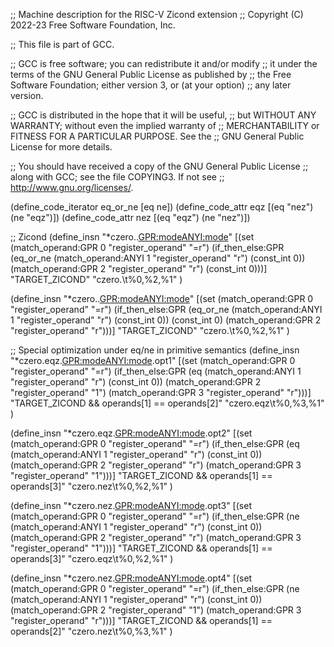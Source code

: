 ;; Machine description for the RISC-V Zicond extension
;; Copyright (C) 2022-23 Free Software Foundation, Inc.

;; This file is part of GCC.

;; GCC is free software; you can redistribute it and/or modify
;; it under the terms of the GNU General Public License as published by
;; the Free Software Foundation; either version 3, or (at your option)
;; any later version.

;; GCC is distributed in the hope that it will be useful,
;; but WITHOUT ANY WARRANTY; without even the implied warranty of
;; MERCHANTABILITY or FITNESS FOR A PARTICULAR PURPOSE.  See the
;; GNU General Public License for more details.

;; You should have received a copy of the GNU General Public License
;; along with GCC; see the file COPYING3.  If not see
;; <http://www.gnu.org/licenses/>.

(define_code_iterator eq_or_ne [eq ne])
(define_code_attr eqz [(eq "nez") (ne "eqz")])
(define_code_attr nez [(eq "eqz") (ne "nez")])

;; Zicond
(define_insn "*czero.<eqz>.<GPR:mode><ANYI:mode>"
  [(set (match_operand:GPR 0 "register_operand"                      "=r")
        (if_then_else:GPR (eq_or_ne (match_operand:ANYI 1 "register_operand" "r")
                                    (const_int 0))
                          (match_operand:GPR 2 "register_operand"    "r")
                          (const_int 0)))]
  "TARGET_ZICOND"
  "czero.<eqz>\t%0,%2,%1"
)

(define_insn "*czero.<nez>.<GPR:mode><ANYI:mode>"
  [(set (match_operand:GPR 0 "register_operand"                     "=r")
        (if_then_else:GPR (eq_or_ne (match_operand:ANYI 1 "register_operand" "r")
                                    (const_int 0))
                          (const_int 0)
                          (match_operand:GPR 2 "register_operand"   "r")))]
  "TARGET_ZICOND"
  "czero.<nez>\t%0,%2,%1"
)

;; Special optimization under eq/ne in primitive semantics
(define_insn "*czero.eqz.<GPR:mode><ANYI:mode>.opt1"
  [(set (match_operand:GPR 0 "register_operand"                   "=r")
        (if_then_else:GPR (eq (match_operand:ANYI 1 "register_operand" "r")
                              (const_int 0))
                          (match_operand:GPR 2 "register_operand" "1")
                          (match_operand:GPR 3 "register_operand" "r")))]
  "TARGET_ZICOND && operands[1] == operands[2]"
  "czero.eqz\t%0,%3,%1"
)

(define_insn "*czero.eqz.<GPR:mode><ANYI:mode>.opt2"
  [(set (match_operand:GPR 0 "register_operand"                   "=r")
        (if_then_else:GPR (eq (match_operand:ANYI 1 "register_operand" "r")
                              (const_int 0))
                          (match_operand:GPR 2 "register_operand" "r")
                          (match_operand:GPR 3 "register_operand" "1")))]
  "TARGET_ZICOND && operands[1] == operands[3]"
  "czero.nez\t%0,%2,%1"
)

(define_insn "*czero.nez.<GPR:mode><ANYI:mode>.opt3"
  [(set (match_operand:GPR 0 "register_operand"                   "=r")
        (if_then_else:GPR (ne (match_operand:ANYI 1 "register_operand" "r")
                              (const_int 0))
                          (match_operand:GPR 2 "register_operand" "r")
                          (match_operand:GPR 3 "register_operand" "1")))]
  "TARGET_ZICOND && operands[1] == operands[3]"
  "czero.eqz\t%0,%2,%1"
)

(define_insn "*czero.nez.<GPR:mode><ANYI:mode>.opt4"
  [(set (match_operand:GPR 0 "register_operand"                   "=r")
        (if_then_else:GPR (ne (match_operand:ANYI 1 "register_operand" "r")
                              (const_int 0))
                          (match_operand:GPR 2 "register_operand" "1")
                          (match_operand:GPR 3 "register_operand" "r")))]
  "TARGET_ZICOND && operands[1] == operands[2]"
  "czero.nez\t%0,%3,%1"
)
